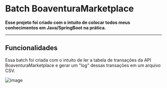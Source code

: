 # Batch BoaventuraMarketplace

**Esse projeto foi criado com o intuito de colocar todos meus conhecimentos em Java/SpringBoot na prática.**

---

## Funcionalidades

Essa batch foi criada com o intuito de ler a tabela de transações da API BoaventuraMarketplace e gerar um "log" dessas transações em um arquivo CSV.



![image](https://github.com/user-attachments/assets/8219de30-9741-4bfc-b394-4cc94c31f36f)
